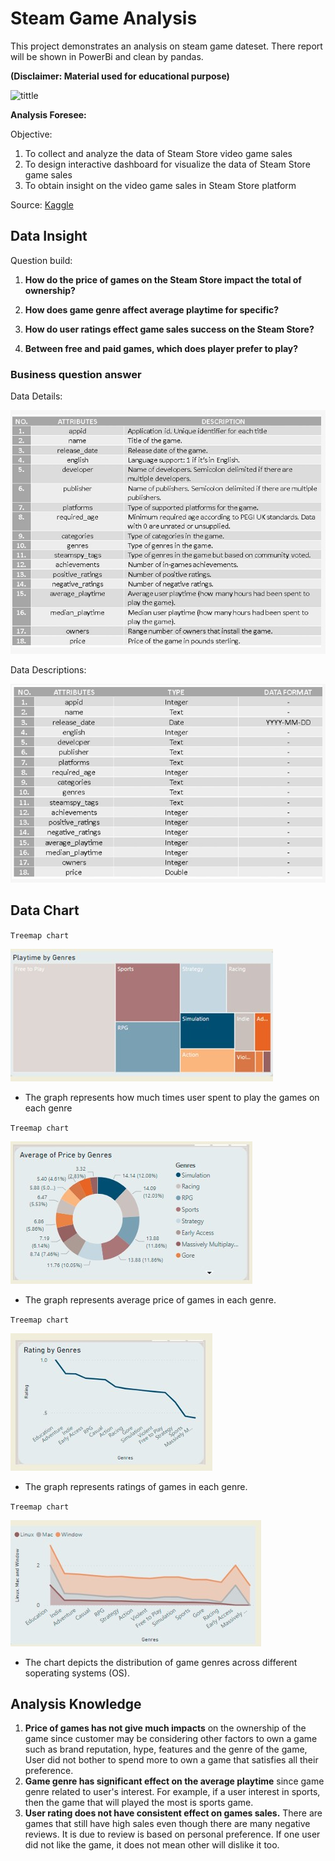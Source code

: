# Steam Game Analysis

This project demonstrates an analysis on steam game dateset. There report will be shown in PowerBi and clean by pandas.  

**(Disclaimer: Material used for educational purpose)**

![tittle](https://static0.gamerantimages.com/wordpress/wp-content/uploads/2021/02/steam-big-list-of-games.jpg)

**Analysis Foresee:**

Objective:

 1. To collect and analyze the data of Steam Store
 video game sales
 2. To design interactive dashboard for visualize the
 data of Steam Store game sales
 3. To obtain insight on the video game sales in
 Steam Store platform

Source: [Kaggle](https://www.kaggle.com/datasets/nikdavis/steam-store-games)

## Data Insight
Question build:

1. **How do the price of games on the Steam Store impact the total of ownership?**

2. **How does game genre affect average playtime for specific?**

3. **How do user ratings effect game sales success on the Steam Store?**

 4. **Between free and paid games, which does player prefer to play?**
### Business question answer


Data Details:

![img](./img/details.jpg)

Data Descriptions:

![img](./img/descriptions.jpg)

## Data Chart

`Treemap chart`

![img](./img/treemap.jpg)

- The graph represents how much times user spent to play the games on each genre

`Treemap chart`

![img](./img/donut.jpg)

- The graph represents average price of games in each genre.

`Treemap chart`

![img](./img/line.jpg)

- The graph represents ratings of games in each genre.

`Treemap chart`

![img](./img/area.jpg)

-  The chart depicts the distribution of game genres across different soperating systems (OS).


## Analysis Knowledge
 1. **Price of games has not give much impacts** on the ownership of the game since customer may be considering other
 factors to own a game such as brand reputation, hype, features and the genre of the game, User did not bother to spend
 more to own a game that satisfies all their preference.
 2. **Game genre has significant effect on the average playtime** since game genre related to user's interest. For example, if a
 user interest in sports, then the game that will played the most is sports game.
 3. **User rating does not have consistent effect on games sales.** There are games that still have high sales even though there
 are many negative reviews. It is due to review is based on personal preference. If one user did not like the game, it does
 not mean other will dislike it too.
